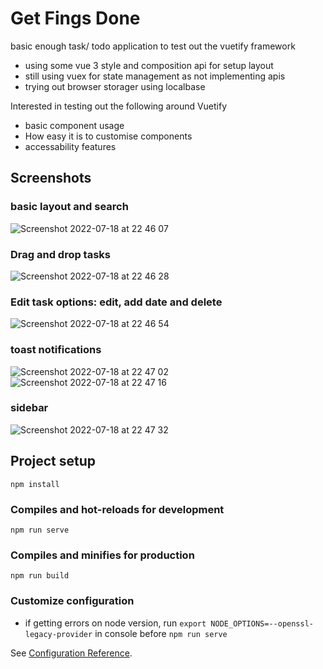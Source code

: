 # Get Fings Done

basic enough task/ todo application to test out the vuetify framework

- using some vue 3 style and composition api for setup layout
- still using vuex for state management as not implementing apis
- trying out browser storager using localbase

Interested in testing out the following around Vuetify

- basic component usage
- How easy it is to customise components
- accessability features


## Screenshots

### basic layout and search
![Screenshot 2022-07-18 at 22 46 07](https://user-images.githubusercontent.com/13380603/179623253-ac0904a2-6732-4b16-b876-bc964929d653.png)

### Drag and drop tasks 
![Screenshot 2022-07-18 at 22 46 28](https://user-images.githubusercontent.com/13380603/179623263-d9e657c3-4397-48e5-974b-fd10eb3baa27.png)

### Edit task options: edit, add date and delete
![Screenshot 2022-07-18 at 22 46 54](https://user-images.githubusercontent.com/13380603/179623269-438791f9-28a3-4e66-b646-fe165b6acf4b.png)

### toast notifications
![Screenshot 2022-07-18 at 22 47 02](https://user-images.githubusercontent.com/13380603/179623314-daabee00-4fc0-43c7-8c3e-16b65a654c5d.png)
![Screenshot 2022-07-18 at 22 47 16](https://user-images.githubusercontent.com/13380603/179623332-7a2e6d43-9b03-4d10-9620-acd6c9b7a986.png)

### sidebar 
![Screenshot 2022-07-18 at 22 47 32](https://user-images.githubusercontent.com/13380603/179623355-def817c5-35f3-4a17-abd8-98324fa7c8ac.png)


## Project setup

```
npm install
```

### Compiles and hot-reloads for development

```
npm run serve
```

### Compiles and minifies for production

```
npm run build
```

### Customize configuration


* if getting errors on node version, run `export NODE_OPTIONS=--openssl-legacy-provider` in console before `npm run serve` 

See [Configuration Reference](https://cli.vuejs.org/config/).
